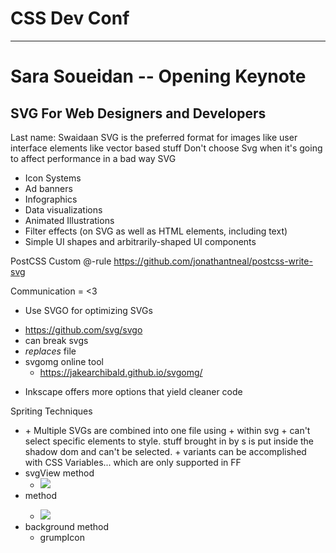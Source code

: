 # CSS Dev Conf
----------------
# Sara Soueidan -- Opening Keynote
## SVG For Web Designers and Developers

Last name: Swaidaan
SVG is the preferred format for images like user interface elements like vector based stuff
Don't choose Svg when it's going to affect performance in a bad way
SVG

  - Icon Systems
  - Ad banners
  - Infographics
  - Data visualizations
  - Animated Illustrations
  - Filter effects (on SVG as well as HTML elements, including text)
  - Simple UI shapes and arbitrarily-shaped UI components

PostCSS Custom @-rule https://github.com/jonathantneal/postcss-write-svg

Communication = <3

 - Use SVGO for optimizing SVGs
  + https://github.com/svg/svgo
  + can break svgs
  + *replaces* file 
  + svgomg online tool
    - https://jakearchibald.github.io/svgomg/
- Inkscape offers more options that yield cleaner code


Spriting Techniques 

  - <use> 
    + Multiple SVGs are combined into one file using <symbols>
    + <use link:href="icons.svg#icon-name"></use> within svg
    + can't select specific elements to style. stuff brought in by <use>s is put inside the shadow dom and can't be selected.
    + variants can be accomplished with CSS Variables... which are only supported in FF
  - svgView method
    + <img src="icons.svg#svgView(viewBox(x,y,z,etc))">
  - <view> method
    + <img src="icons.svg#view-name">
  - background method
    + grumpIcon
